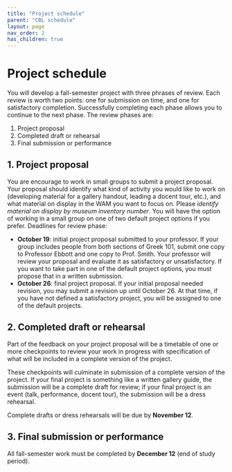 ```yaml
---
title: "Project schedule"
parent: "CBL schedule"
layout: page
nav_order: 2
has_children: true
---
```



# Project schedule

You will develop a fall-semester project with three phrases of review. Each review is worth two points: one for submission on time, and one for satisfactory completion.  Successfully completing each phase allows you to continue to the next phase.  The review phases are:

1. Project proposal
2. Completed draft or rehearsal
3. Final submission or performance



## 1. Project proposal

You are encourage to work in small groups to submit a project proposal.  Your proposal should identify what kind of activity you would like to work on (developing material for a gallery handout, leading a docent tour, etc.), and what material on display in the WAM you want to focus on.  Please *identify material on display by museum inventory number*.  You will have the option of working in a small group on one of two default project options if you prefer.  Deadlines for review phase:

- **October 19**: initial project proposal submitted to your professor. If your group includes people from both sections of Greek 101, submit one copy to Professor Ebbott and one copy to Prof. Smith.  Your professor will review your proposal and evaluate it as satisfactory or unsatisfactory.  If you want to take part in one of the default project options, you must propose that in a written submission.
- **October 26**: final project proposal.  If your initial proposal needed revision, you may submit a revision up until October 26.  At that time, if you have not defined a satisfactory project, you will be assigned to one of the default projects.

## 2. Completed draft or rehearsal

Part of the feedback on your project proposal will be a timetable of one or more checkpoints to review your work in progress with specification of what will be included in a complete version of the project.

These checkpoints will culminate in submission of a complete version of the project.  If your final project is something like a written gallery guide, the submission will be a complete draft for review; if your final project is an event (talk, performance, docent tour), the submission will be a dress rehearsal.

Complete drafts or dress rehearsals will be due by **November 12**.


## 3. Final submission or performance

All fall-semester work must be completed by **December 12** (end of study period).

